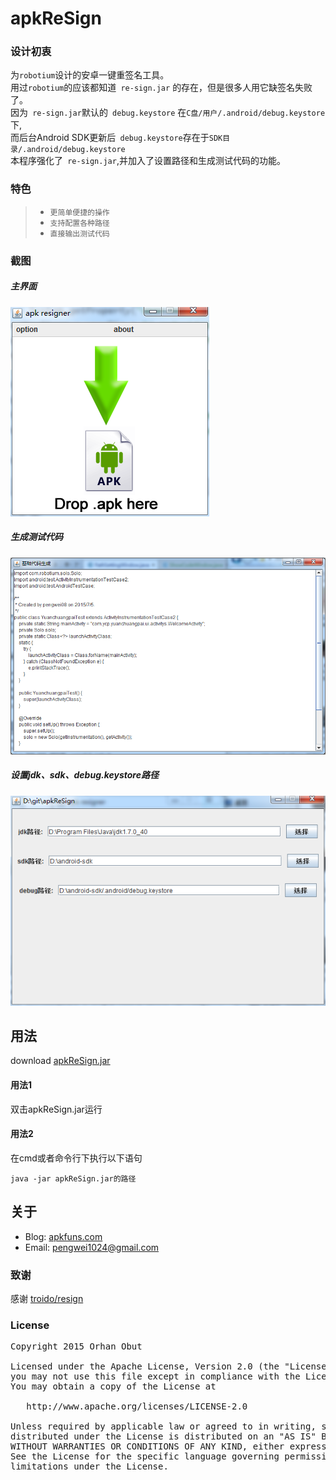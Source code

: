 # apkReSign
### 设计初衷
为` robotium `设计的安卓一键重签名工具。<br/>
用过` robotium `的应该都知道` re-sign.jar` 的存在，但是很多人用它缺签名失败了。<br/>
因为` re-sign.jar`默认的` debug.keystore` 在`C盘/用户/.android/debug.keystore`下,<br/>
而后台Android SDK更新后` debug.keystore`存在于`SDK目录/.android/debug.keystore` <br/>
本程序强化了` re-sign.jar`,并加入了设置路径和生成测试代码的功能。

### 特色
>* ``更简单便捷的操作``
>* ``支持配置各种路径``
>* ``直接输出测试代码``

### 截图
##### 主界面
![截图](screenshots/screenshot01.png)
##### 生成测试代码
![截图](screenshots/screenshot02.png)
##### 设置jdk、sdk、debug.keystore路径
![截图](screenshots/screenshot03.png)

## 用法
download [apkReSign.jar](jar/apkReSign.jar)
#### 用法1
双击apkReSign.jar运行

#### 用法2
在cmd或者命令行下执行以下语句
```
java -jar apkReSign.jar的路径
```


## 关于
* Blog: [apkfuns.com](http://apkfuns.com?from=github)
* Email: [pengwei1024@gmail.com](http://mail.qq.com/cgi-bin/qm_share?t=qm_mailme&email=pengwei1024@gmail.com)

### 致谢
感谢 [troido/resign](https://github.com/troido/resign)

### License
<pre>
Copyright 2015 Orhan Obut

Licensed under the Apache License, Version 2.0 (the "License");
you may not use this file except in compliance with the License.
You may obtain a copy of the License at

   http://www.apache.org/licenses/LICENSE-2.0

Unless required by applicable law or agreed to in writing, software
distributed under the License is distributed on an "AS IS" BASIS,
WITHOUT WARRANTIES OR CONDITIONS OF ANY KIND, either express or implied.
See the License for the specific language governing permissions and
limitations under the License.
</pre>
